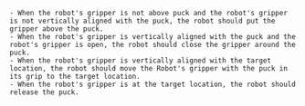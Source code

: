 
    - When the robot's gripper is not above puck and the robot's gripper is not vertically aligned with the puck, the robot should put the gripper above the puck.
    - When the robot's gripper is vertically aligned with the puck and the robot's gripper is open, the robot should close the gripper around the puck.
    - When the robot's gripper is vertically aligned with the target location, the robot should move the Robot's gripper with the puck in its grip to the target location.
    - When the robot's gripper is at the target location, the robot should release the puck.